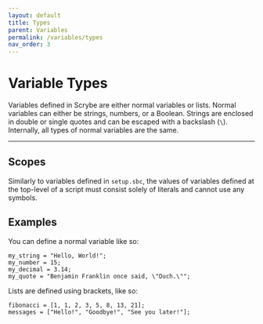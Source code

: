 ```yaml
---
layout: default
title: Types
parent: Variables
permalink: /variables/types
nav_order: 3
---
```


# Variable Types

Variables defined in Scrybe are either normal variables or lists. Normal variables can either be strings, numbers, or a Boolean. Strings are enclosed in double or single quotes and can be escaped with a backslash (`\`). Internally, all types of normal variables are the same.

<hr>

## Scopes

Similarly to variables defined in `setup.sbc`, the values of variables defined at the top-level of a script must consist solely of literals and cannot use any symbols.

## Examples

You can define a normal variable like so:

```scrybe
my_string = "Hello, World!";
my_number = 15;
my_decimal = 3.14;
my_quote = "Benjamin Franklin once said, \"Ouch.\"";
```

Lists are defined using brackets, like so:

```scrybe
fibonacci = [1, 1, 2, 3, 5, 8, 13, 21];
messages = ["Hello!", "Goodbye!", "See you later!"];
```
